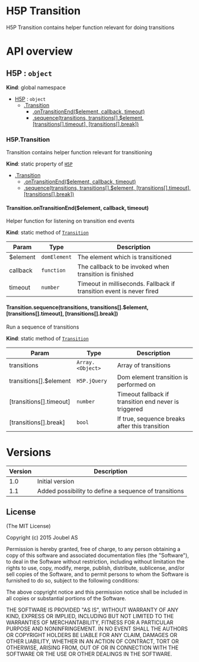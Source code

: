 H5P Transition
==============

H5P Transition contains helper function relevant for doing transitions

API overview
============

<a name="H5P"></a>
## H5P : <code>object</code>
**Kind**: global namespace  

* [H5P](#H5P) : <code>object</code>
  * [.Transition](#H5P.Transition)
    * [.onTransitionEnd($element, callback, timeout)](#H5P.Transition.onTransitionEnd)
    * [.sequence(transitions, transitions[].$element, [transitions[].timeout], [transitions[].break])](#H5P.Transition.sequence)

<a name="H5P.Transition"></a>
### H5P.Transition
Transition contains helper function relevant for transitioning

**Kind**: static property of <code>[H5P](#H5P)</code>  

* [.Transition](#H5P.Transition)
  * [.onTransitionEnd($element, callback, timeout)](#H5P.Transition.onTransitionEnd)
  * [.sequence(transitions, transitions[].$element, [transitions[].timeout], [transitions[].break])](#H5P.Transition.sequence)

<a name="H5P.Transition.onTransitionEnd"></a>
#### Transition.onTransitionEnd($element, callback, timeout)
Helper function for listening on transition end events

**Kind**: static method of <code>[Transition](#H5P.Transition)</code>  

| Param | Type | Description |
| --- | --- | --- |
| $element | <code>domElement</code> | The element which is transitioned |
| callback | <code>function</code> | The callback to be invoked when transition is finished |
| timeout | <code>number</code> | Timeout in milliseconds. Fallback if transition event is never fired |

<a name="H5P.Transition.sequence"></a>
#### Transition.sequence(transitions, transitions[].$element, [transitions[].timeout], [transitions[].break])
Run a sequence of transitions

**Kind**: static method of <code>[Transition](#H5P.Transition)</code>  

| Param | Type | Description |
| --- | --- | --- |
| transitions | <code>Array.&lt;Object&gt;</code> | Array of transitions |
| transitions[].$element | <code>H5P.jQuery</code> | Dom element transition is performed on |
| [transitions[].timeout] | <code>number</code> | Timeout fallback if transition end never is triggered |
| [transitions[].break] | <code>bool</code> | If true, sequence breaks after this transition |

Versions
========

Version  | Description
---------| -------------
1.0      | Initial version
1.1      | Added possibility to define a sequence of transitions

## License

(The MIT License)

Copyright (c) 2015 Joubel AS

Permission is hereby granted, free of charge, to any person obtaining a copy of this software and associated documentation files (the "Software"), to deal in the Software without restriction, including without limitation the rights to use, copy, modify, merge, publish, distribute, sublicense, and/or sell copies of the Software, and to permit persons to whom the Software is furnished to do so, subject to the following conditions:

The above copyright notice and this permission notice shall be included in all copies or substantial portions of the Software.

THE SOFTWARE IS PROVIDED "AS IS", WITHOUT WARRANTY OF ANY KIND, EXPRESS OR IMPLIED, INCLUDING BUT NOT LIMITED TO THE WARRANTIES OF MERCHANTABILITY, FITNESS FOR A PARTICULAR PURPOSE AND NONINFRINGEMENT. IN NO EVENT SHALL THE AUTHORS OR COPYRIGHT HOLDERS BE LIABLE FOR ANY CLAIM, DAMAGES OR OTHER LIABILITY, WHETHER IN AN ACTION OF CONTRACT, TORT OR OTHERWISE, ARISING FROM, OUT OF OR IN CONNECTION WITH THE SOFTWARE OR THE USE OR OTHER DEALINGS IN THE SOFTWARE.
